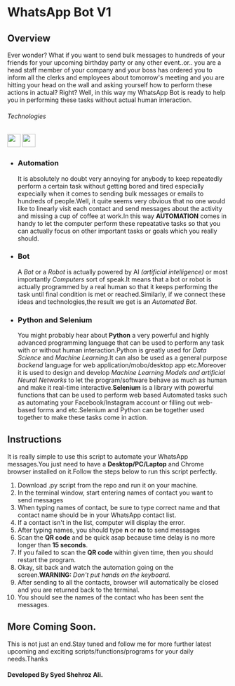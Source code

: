 <h1>WhatsApp Bot V1</h1>
<h2>Overview</h2>
<p>Ever wonder? What if you want to send bulk messages to hundreds of your friends for your upcoming birthday party or any other event..or..
    you are a head staff member of your company and your boss has ordered you to inform all the clerks and employees about tomorrow's meeting
    and you are hitting your head on the wall and asking yourself how to perform these actions in actual? Right? Well, in this way my
    WhatsApp Bot is ready to help you in performing these tasks without actual human interaction.</p>
    
   <h6>Technologies</h6>
   <span>
   <img src="https://github.com/ShahrozAliPK/whatsapp-chatbot-v1/blob/master/icons/icon.png" width="30" height="30">
   <img src="https://github.com/ShahrozAliPK/whatsapp-chatbot-v1/blob/master/icons/icon1.png" width="30" height="30" margin="10px">
    </span>

<ul>
  <li><h3>Automation</h3>
    <p>It is absolutely no doubt very annoying for anybody to keep repeatedly perform a certain task without getting bored and tired especially
        expecially when it comes to sending bulk messages or emails to hundreds of people.Well, it quite seems very obvious that no one would
        like to linearly visit each contact and send messages about the activity and missing a cup of coffee at work.In this way <b>AUTOMATION</b>
        comes in handy to let the computer perform these repeatative tasks so that you can actually focus on other important tasks or goals which
        you really should.</p>
  </li>
  <li><h3>Bot</h3>
  <p>A <i>Bot</i> or a <i>Robot</i> is actually powered by AI <i>(artificial intelligence)</i> or most importantly <i>Computers</i> sort of
      speak.It means that a bot or robot is actually programmed by a real human so that it keeps performing the task until final condition is
      met or reached.Similarly, if we connect these ideas and technologies,the result we get is an <i>Automated Bot.</i></p>
    </li>
    <li>
      <h3>Python and Selenium</h3>
      <p>You might probably hear about <b>Python</b> a very powerful and highly advanced programming language that can be used to perform
          any task with or without human interaction.Python is greatly used for <i>Data Science</i> and <i>Machine Learning</i>.It can also
          be used as a general purpose <i>backend</i> language for web application/mobo/desktop app etc.Moreover it is used
          to design and develop <i>Machine Learning Models and artificial Neural Networks</i> to let the program/software behave as much as
          human and make it real-time interactive.<b>Selenium</b> is a library with powerful functions that can be used to perform web based Automated
          tasks such as automating your Facebook/Instagram account or filling out web-based forms and etc.Selenium and Python can be together
          used together to make these tasks come in action.</p>
    </li>
</ul>
<h2>Instructions</h2>
<p>It is really simple to use this script to automate your WhatsApp messages.You just need to have a <b>Desktop/PC/Laptop</b> and Chrome
    browser installed on it.Follow the steps below to run this script perfectly.</p>
    <ol>
      <li>Download .py script from the repo and run it on your machine.</li>
      <li>In the terminal window, start entering names of contact you want to send messages</li>
      <li>When typing names of contact, be sure to type correct name and that contact name should be in your WhatsApp contact list.</li>
      <li>If a contact isn't in the list, computer will display the error.</li>
      <li>After typing names, you should type <b>n</b> or <b>no</b> to send messages</li>
      <li>Scan the <b>QR code</b> and be quick asap because time delay is no more longer than <b>15 seconds</b>.</li>
      <li>If you failed to scan the <b>QR code</b> within given time, then you should restart the program.</li>
      <li>Okay, sit back and watch the automation going on the screen.<b>WARNING: </b><i>Don't put hands on the keyboard.</i></li>
      <li>After sending to all the contacts, browser will automatically be closed and you are returned back to the terminal.</li>
      <li>You should see the names of the contact who has been sent the messages.</li>
    </ol>
    <h2>More Coming Soon.</h2>
    <p>This is not just an end.Stay tuned and follow me for more further latest upcoming and exciting scripts/functions/programs for
      your daily needs.Thanks</p>
      <h4>Developed By Syed Shehroz Ali.</h4>
